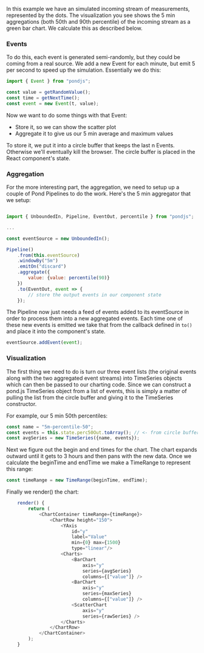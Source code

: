 
In this example we have an simulated incoming stream of measurements, represented by the dots. The visualization you see shows the 5 min aggregations (both 50th and 90th percentile) of the incoming stream as a green bar chart. We calculate this as described below.

### Events

To do this, each event is generated semi-randomly, but they could be coming from a real source. We add a new Event for each minute, but emit 5 per second to speed up the simulation. Essentially we do this:

```js
import { Event } from "pondjs";

const value = getRandomValue();
const time = getNextTime();
const event = new Event(t, value);
```

Now we want to do some things with that Event:

 * Store it, so we can show the scatter plot
 * Aggregate it to give us our 5 min average and maximum values

To store it, we put it into a circle buffer that keeps the last n Events. Otherwise we'll eventually kill the browser. The circle buffer is placed in the React component's state.

### Aggregation

For the more interesting part, the aggregation, we need to setup up a couple of Pond Pipelines to do the work. Here's the 5 min aggregator that we setup:

```js

import { UnboundedIn, Pipeline, EventOut, percentile } from "pondjs";

...

const eventSource = new UnboundedIn();

Pipeline()
    .from(this.eventSource)
    .windowBy("5m")
    .emitOn("discard")
    .aggregate({
        value: {value: percentile(90)}
    })
    .to(EventOut, event => {
        // store the output events in our component state
    });
```

The Pipeline now just needs a feed of events added to its eventSource in order to process them into a new aggregated events. Each time one of these new events is emitted we take that from the callback defined in `to()` and place it into the component's state.


```js
eventSource.addEvent(event);
```

### Visualization

The first thing we need to do is turn our three event lists (the original events along with the two aggregated event streams) into TimeSeries objects which can then be passed to our charting code. Since we can construct a pond.js TimeSeries object from a list of events, this is simply a matter of pulling the list from the circle buffer and giving it to the TimeSeries constructor.

For example, our 5 min 50th percentiles:

```js
const name = "5m-percentile-50";
const events = this.state.perc50Out.toArray(); // <- from circle buffer
const avgSeries = new TimeSeries({name, events});
```

Next we figure out the begin and end times for the chart. The chart expands outward until it gets to 3 hours and then pans with the new data. Once we calculate the beginTime and endTime we make a TimeRange to represent this range:

```js
const timeRange = new TimeRange(beginTime, endTime);
```

Finally we render() the chart:

```js
    render() {
        return (
            <ChartContainer timeRange={timeRange}>
                <ChartRow height="150">
                    <YAxis
                        id="y"
                        label="Value"
                        min={0} max={1500}
                        type="linear"/>
                    <Charts>
                        <BarChart
                            axis="y"
                            series={avgSeries}
                            columns={["value"]} />
                        <BarChart
                            axis="y"
                            series={maxSeries}
                            columns={["value"]} />
                        <ScatterChart
                            axis="y"
                            series={rawSeries} />
                    </Charts>
                </ChartRow>
            </ChartContainer>
        );
    }
```
